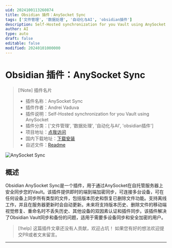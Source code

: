 ```yaml
---
uid: 2024100113260874
title: Obsidian 插件：AnySocket Sync
tags: ['文件管理', '数据处理', '自动化与AI', 'obsidian插件']
description: Self-Hosted synchronization for you Vault using AnySocket
author: AI
type: auto
draft: false
editable: false
modified: 20240101000000
---
```


# Obsidian 插件：AnySocket Sync

> [!Note] 插件名片
> - 插件名称：AnySocket Sync
> - 插件作者：Andrei Vaduva
> - 插件说明：Self-Hosted synchronization for you Vault using AnySocket
> - 插件分类：['文件管理', '数据处理', '自动化与AI', 'obsidian插件']
> - 项目地址：[点我访问](https://github.com/lynxaegon/obsidian-anysocket-sync)
> - 国内下载地址：[下载安装](https://pkmer.cn/products/plugin/pluginMarket/?anysocket-sync)
> - 自述文件：[Readme](https://ghproxy.net/https://raw.githubusercontent.com/lynxaegon/obsidian-anysocket-sync/master/README.md)

![AnySocket Sync](https://cdn.pkmer.cn/covers/anysocket-sync.png!pkmer)

## 概述

Obsidian AnySocket Sync是一个插件，用于通过AnySocket在自托管服务器上安全同步您的Vault。该插件提供即时的端到端加密同步，可连接多台设备，可在任何设备上同步所有类型的文件，包括版本历史和恢复已删除文件功能。支持离线工作，并且在服务器更新时会自动更新。未来将支持版本历史、删除文件的移动端视觉修复、重命名时不丢失历史、其他设备的双因素认证和插件同步。该插件解决了Obsidian Vault同步和备份的问题，适用于需要多设备同步和安全加密的用户。


> [!help] 
> 这篇插件文章还没有人贡献，欢迎占坑！
> 如果您有好的想法欢迎提交PR或者文末留言。
> 

---



